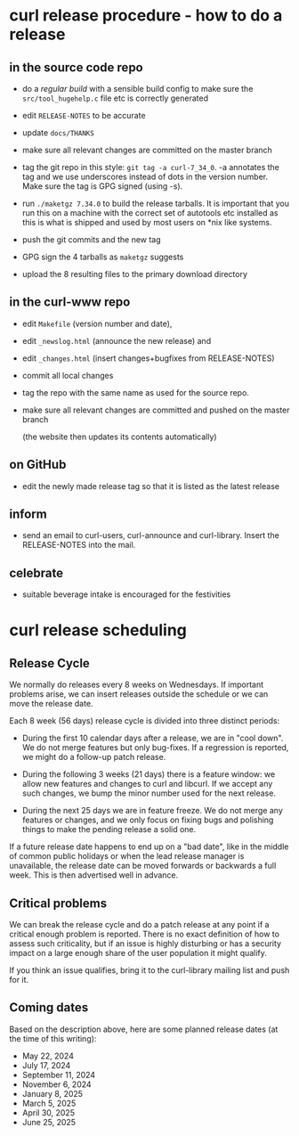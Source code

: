 <!--
Copyright (C) Daniel Stenberg, <daniel@haxx.se>, et al.

SPDX-License-Identifier: curl
-->

curl release procedure - how to do a release
============================================

in the source code repo
-----------------------

- do a *regular build* with a sensible build config to make sure the
  `src/tool_hugehelp.c` file etc is correctly generated

- edit `RELEASE-NOTES` to be accurate

- update `docs/THANKS`

- make sure all relevant changes are committed on the master branch

- tag the git repo in this style: `git tag -a curl-7_34_0`. -a annotates the
  tag and we use underscores instead of dots in the version number. Make sure
  the tag is GPG signed (using -s).

- run `./maketgz 7.34.0` to build the release tarballs. It is important that
  you run this on a machine with the correct set of autotools etc installed as
  this is what is shipped and used by most users on \*nix like systems.

- push the git commits and the new tag

- GPG sign the 4 tarballs as `maketgz` suggests

- upload the 8 resulting files to the primary download directory

in the curl-www repo
--------------------

- edit `Makefile` (version number and date),

- edit `_newslog.html` (announce the new release) and

- edit `_changes.html` (insert changes+bugfixes from RELEASE-NOTES)

- commit all local changes

- tag the repo with the same name as used for the source repo.

- make sure all relevant changes are committed and pushed on the master branch

  (the website then updates its contents automatically)

on GitHub
---------

- edit the newly made release tag so that it is listed as the latest release

inform
------

- send an email to curl-users, curl-announce and curl-library. Insert the
  RELEASE-NOTES into the mail.

celebrate
---------

- suitable beverage intake is encouraged for the festivities

curl release scheduling
=======================

Release Cycle
-------------

We normally do releases every 8 weeks on Wednesdays. If important problems
arise, we can insert releases outside the schedule or we can move the release
date.

Each 8 week (56 days) release cycle is divided into three distinct periods:

- During the first 10 calendar days after a release, we are in "cool down". We
  do not merge features but only bug-fixes. If a regression is reported, we
  might do a follow-up patch release.

- During the following 3 weeks (21 days) there is a feature window: we allow
  new features and changes to curl and libcurl. If we accept any such changes,
  we bump the minor number used for the next release.

- During the next 25 days we are in feature freeze. We do not merge any
  features or changes, and we only focus on fixing bugs and polishing things
  to make the pending release a solid one.

If a future release date happens to end up on a "bad date", like in the middle
of common public holidays or when the lead release manager is unavailable, the
release date can be moved forwards or backwards a full week. This is then
advertised well in advance.

Critical problems
-----------------

We can break the release cycle and do a patch release at any point if a
critical enough problem is reported. There is no exact definition of how to
assess such criticality, but if an issue is highly disturbing or has a
security impact on a large enough share of the user population it might
qualify.

If you think an issue qualifies, bring it to the curl-library mailing list and
push for it.

Coming dates
------------

Based on the description above, here are some planned release dates (at the
time of this writing):

- May 22, 2024
- July 17, 2024
- September 11, 2024
- November 6, 2024
- January 8, 2025
- March 5, 2025
- April 30, 2025
- June 25, 2025
